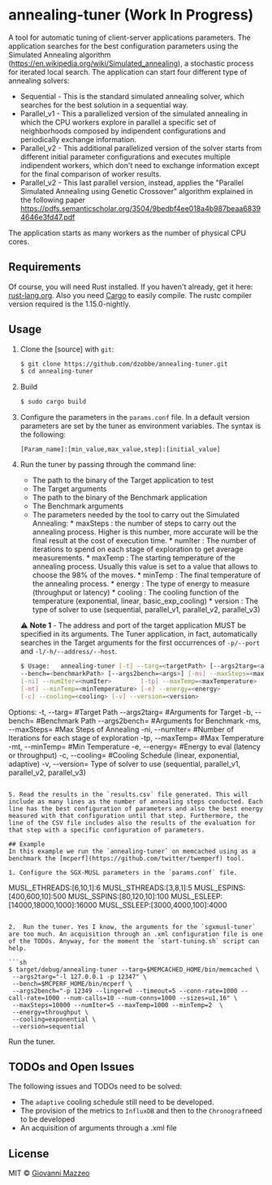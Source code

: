 # annealing-tuner (Work In Progress)
A tool for automatic tuning of client-server applications parameters. The application searches for the best configuration parameters using the Simulated Annealing algorithm (https://en.wikipedia.org/wiki/Simulated_annealing), a stochastic process for iterated local search. The application can start four different type of annealing solvers:

   * Sequential  - This is the standard simulated annealing solver, which searches for the best solution in a sequential way.
   * Parallel_v1 - This a parallelized version of the simulated annealing in which the CPU workers explore in parallel a specific set of neighborhoods composed by indipendent configurations and periodically exchange information.
   * Parallel_v2 - This additional parallelized version of the solver starts from different initial parameter configurations and executes multiple indipendent workers, which don't need to exchange information except for the final comparison of worker results.
   * Parallel_v2 - This last parallel version, instead, applies the "Parallel Simulated Annealing using Genetic Crossover" algorithm explained in the following paper https://pdfs.semanticscholar.org/3504/9bedbf4ee018a4b987beaa68394646e3fd47.pdf

The application starts as many workers as the number of physical CPU cores.

## Requirements
Of course, you will need Rust installed. If you haven't already, get it here: [rust-lang.org](https://www.rust-lang.org). Also you need [Cargo](https://crates.io) to easily compile. The rustc compiler version required is the 1.15.0-nightly.


## Usage

1. Clone the [source] with `git`:

   ```sh
   $ git clone https://github.com/dzobbe/annealing-tuner.git
   $ cd annealing-tuner
   ```
2. Build

     ```sh
    $ sudo cargo build
    ```
3. Configure the parameters in the `params.conf` file. In a default version parameters are set by the tuner as environment variables. The syntax is the following:

   ```
   [Param_name]:[min_value,max_value,step]:[initial_value]
   ```
4. Run the tuner by passing through the command line: 
   * The path to the binary of the Target application to test
   * The Target arguments
   * The path to the binary of the Benchmark application
   * The Benchmark arguments
   * The parameters needed by the tool to carry out the Simulated Annealing:
         * maxSteps : the number of steps to carry out the annealing process. Higher is this number, more accurate will be the final result at the cost of execution time. 
         * numIter  : The number of iterations to spend on each stage of exploration to get average measurements. 
         * maxTemp  : The starting temperature of the annealing process. Usually this value is set to a value that allows to choose the 98% of the moves. 
         * minTemp  : The final temperature of the annealing process.
         * energy   : The type of energy to measure (throughput or latency)
         * cooling  : The cooling function of the temperature (exponential, linear, basic_exp_cooling)
         * version  : The type of solver to use (sequential, parallel_v1, parallel_v2, parallel_v3)

   ⚠️ **Note 1** - The address and port of the target application MUST be specified in its arguments. The Tuner application, in fact, automatically searches in the Target arguments for the first occurrences of `-p/--port` and `-l/-h/--address/--host`. 
   
   ```sh
   $ Usage:   annealing-tuner [-t] --targ=<targetPath> [--args2targ=<args>] [-b] \
   --bench=<benchmarkPath> [--args2bench=<args>] [-ms] --maxSteps=<maxSteps>   \
   [-ni] --numIter=<numIter>        [-tp] --maxTemp=<maxTemperature>           \
   [-mt] --minTemp=<minTemperature> [-e] --energy=<energy>                     \
   [-c] --cooling=<cooling> [-v] --version=<version>
   
  Options:
    -t,    --targ=<args>         #Target Path
    --args2targ=<args>           #Arguments for Target
    -b,    --bench=<args>        #Benchmark Path
    --args2bench=<args>          #Arguments for Benchmark
    -ms,   --maxSteps=<args>     #Max Steps of Annealing
    -ni,   --numIter=<args>      #Number of Iterations for each stage of exploration
    -tp,   --maxTemp=<args>      #Max Temperature
    -mt,   --minTemp=<args>      #Min Temperature 
    -e,	   --energy=<args>      #Energy to eval (latency or throughput)
    -c,    --cooling=<args>      #Cooling Schedule (linear, exponential, adaptive)
    -v,	   --version=<args>     Type of solver to use (sequential, parallel_v1, parallel_v2, parallel_v3)
   ```
   
5. Read the results in the `results.csv` file generated. This will include as many lines as the number of annealing steps conducted. Each line has the best configuration of parameters and also the best energy measured with that configuration until that step. Furthermore, the line of the CSV file includes also the results of the evaluation for that step with a specific configuration of parameters.

## Example
In this example we run the `annealing-tuner` on memcached using as a benchmark the [mcperf](https://github.com/twitter/twemperf) tool.

1. Configure the SGX-MUSL parameters in the `params.conf` file. 

   ```
   MUSL_ETHREADS:[6,10,1]:6
   MUSL_STHREADS:[3,8,1]:5
   MUSL_ESPINS:[400,600,10]:500
   MUSL_SSPINS:[80,120,10]:100
   MUSL_ESLEEP:[14000,18000,1000]:16000
   MUSL_SSLEEP:[3000,4000,100]:4000
   ```

2.  Run the tuner. Yes I know, the arguments for the `sgxmusl-tuner` are too much. An acquisition through an .xml configuration file is one of the TODOs. Anyway, for the moment the `start-tuning.sh` script can help.

   ```sh
   $ target/debug/annealing-tuner --targ=$MEMCACHED_HOME/bin/memcached \
    --args2targ="-l 127.0.0.1 -p 12347" \
    --bench=$MCPERF_HOME/bin/mcperf \
    --args2bench="-p 12349 --linger=0 --timeout=5 --conn-rate=1000 --call-rate=1000 --num-calls=10 --num-conns=1000 --sizes=u1,16" \
    --maxSteps=10000 --numIter=5 --maxTemp=1000 --minTemp=2  \
    --energy=throughput \
    --cooling=exponential \
    --version=sequential
   ```
Run the tuner. 

## TODOs and Open Issues
The following issues and TODOs need to be solved:
* The `adaptive` cooling schedule still need to be developed.
* The provision of the metrics to `InfluxDB` and then to the `Chronograf`need to be developed
* An acquisition of arguments through a .xml file

## License

MIT © [Giovanni Mazzeo](https://github.com/dzobbe)

